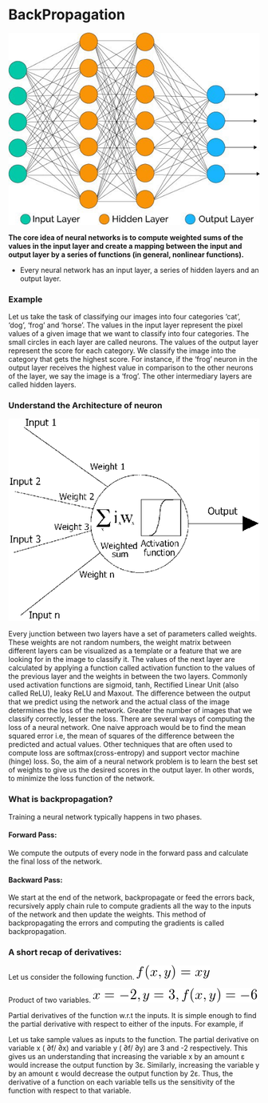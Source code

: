 # BackPropagation

<img src="./images/backprop.jpeg" alt="data" class="inline"/>

**The core idea of neural networks is to compute weighted sums of the values in the input layer and create a mapping between the input and output layer by a series of functions (in general, nonlinear functions).**

* Every neural network has an input layer, a series of hidden layers and an output layer. 

### Example
Let us take the task of classifying our images into four categories ‘cat’, ‘dog’, ‘frog’ and ‘horse’. The values in the input layer represent the pixel values of a given image that we want to classify into four categories. The small circles in each layer are called neurons. The values of the output layer represent the score for each category. We classify the image into the category that gets the highest score. For instance, if the ‘frog’ neuron in the output layer receives the highest value in comparison to the other neurons of the layer, we say the image is a ‘frog’. The other intermediary layers are called hidden layers.


### Understand the Architecture of  neuron
<img src="./images/backprop.png" alt="data" class="inline"/>

Every junction between two layers have a set of parameters called weights. These weights are not random numbers, the weight matrix between different layers can be visualized as a template or a feature that we are looking for in the image to classify it. The values of the next layer are calculated by applying a function called activation function to the values of the previous layer and the weights in between the two layers. Commonly used activation functions are sigmoid, tanh, Rectified Linear Unit (also called ReLU), leaky ReLU and Maxout. The difference between the output that we predict using the network and the actual class of the image determines the loss of the network. Greater the number of images that we classify correctly, lesser the loss. There are several ways of computing the loss of a neural network. One naive approach would be to find the mean squared error i.e, the mean of squares of the difference between the predicted and actual values. Other techniques that are often used to compute loss are softmax(cross-entropy) and support vector machine (hinge) loss. So, the aim of a neural network problem is to learn the best set of weights to give us the desired scores in the output layer. In other words, to minimize the loss function of the network.


### What is backpropagation?
Training a neural network typically happens in two phases.
#### Forward Pass:
We compute the outputs of every node in the forward pass and calculate the final loss of the network.
#### Backward Pass:
We start at the end of the network, backpropagate or feed the errors back, recursively apply chain rule to compute gradients all the way to the inputs of the network and then update the weights. This method of backpropagating the errors and computing the gradients is called backpropagation.


### A short recap of derivatives:
Let us consider the following function.
<img src="./images/backprop1.png" alt="data" class="inline"/>

Product of two variables.
<img src="./images/backprop2.png" alt="data" class="inline"/>

Partial derivatives of the function w.r.t the inputs.
It is simple enough to find the partial derivative with respect to either of the inputs. For example, if

Let us take sample values as inputs to the function.
The partial derivative on variable x ( ∂f/ ∂x) and variable y ( ∂f/ ∂y) are 3 and -2 respectively. This gives us an understanding that increasing the variable x by an amount ε would increase the output function by 3ε. Similarly, increasing the variable y by an amount ε would decrease the output function by 2ε. Thus, the derivative of a function on each variable tells us the sensitivity of the function with respect to that variable.



